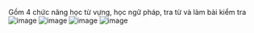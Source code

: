 Gồm 4 chức năng học từ vựng, học ngữ pháp, tra từ và làm bài kiểm tra
![image](https://github.com/Thutrang1107/App_ho_tro_hoc_tieng_anh/assets/124766639/9a594e4e-cb61-46dd-993f-2a6a21b7b5bd)
![image](https://github.com/Thutrang1107/App_ho_tro_hoc_tieng_anh/assets/124766639/348d7b24-df3f-4b80-ae24-44eca5472060)
![image](https://github.com/Thutrang1107/App_ho_tro_hoc_tieng_anh/assets/124766639/2f84f8dd-c7ea-41f9-ad6c-87f8a64035bb)
![image](https://github.com/Thutrang1107/App_ho_tro_hoc_tieng_anh/assets/124766639/d71ab61b-b77b-4d4e-bfa8-58f14f73ae3d)

